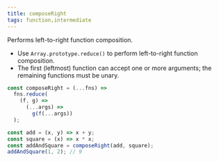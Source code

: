 ```yaml
---
title: composeRight
tags: function,intermediate
---
```


Performs left-to-right function composition.

- Use `Array.prototype.reduce()` to perform left-to-right function composition.
- The first (leftmost) function can accept one or more arguments; the remaining functions must be unary.

```js
const composeRight = (...fns) =>
  fns.reduce(
    (f, g) =>
      (...args) =>
        g(f(...args))
  );
```

```js
const add = (x, y) => x + y;
const square = (x) => x * x;
const addAndSquare = composeRight(add, square);
addAndSquare(1, 2); // 9
```
